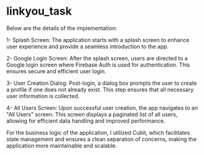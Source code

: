 # linkyou_task

Below are the details of the implementation:

1- Splash Screen: The application starts with a splash screen to enhance user experience and provide a seamless introduction to the app.

2- Google Login Screen: After the splash screen, users are directed to a Google login screen where Firebase Auth is used for authentication. This ensures secure and efficient user login.

3- User Creation Dialog: Post-login, a dialog box prompts the user to create a profile if one does not already exist. This step ensures that all necessary user information is collected.

4- All Users Screen: Upon successful user creation, the app navigates to an "All Users" screen. This screen displays a paginated list of all users, allowing for efficient data handling and improved performance.

For the business logic of the application, I utilized Cubit, which facilitates state management and ensures a clean separation of concerns, making the application more maintainable and scalable.

